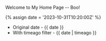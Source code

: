 ---
---

Welcome to My Home Page -- Boo!

{% assign date = '2023-10-31T10:20:00Z' %}

- Original date - {{ date }}
- With timeago filter - {{ date | timeago }}
